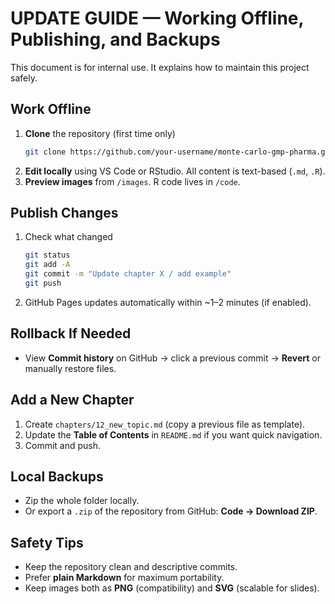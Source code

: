 # UPDATE GUIDE — Working Offline, Publishing, and Backups

This document is for internal use. It explains how to maintain this project safely.

## Work Offline
1. **Clone** the repository (first time only)
   ```bash
   git clone https://github.com/your-username/monte-carlo-gmp-pharma.git
   ```
2. **Edit locally** using VS Code or RStudio. All content is text-based (`.md`, `.R`).
3. **Preview images** from `/images`. R code lives in `/code`.

## Publish Changes
1. Check what changed
   ```bash
   git status
   git add -A
   git commit -m "Update chapter X / add example"
   git push
   ```
2. GitHub Pages updates automatically within ~1–2 minutes (if enabled).

## Rollback If Needed
- View **Commit history** on GitHub → click a previous commit → **Revert** or manually restore files.

## Add a New Chapter
1. Create `chapters/12_new_topic.md` (copy a previous file as template).
2. Update the **Table of Contents** in `README.md` if you want quick navigation.
3. Commit and push.

## Local Backups
- Zip the whole folder locally.
- Or export a `.zip` of the repository from GitHub: **Code → Download ZIP**.

## Safety Tips
- Keep the repository clean and descriptive commits.
- Prefer **plain Markdown** for maximum portability.
- Keep images both as **PNG** (compatibility) and **SVG** (scalable for slides).
